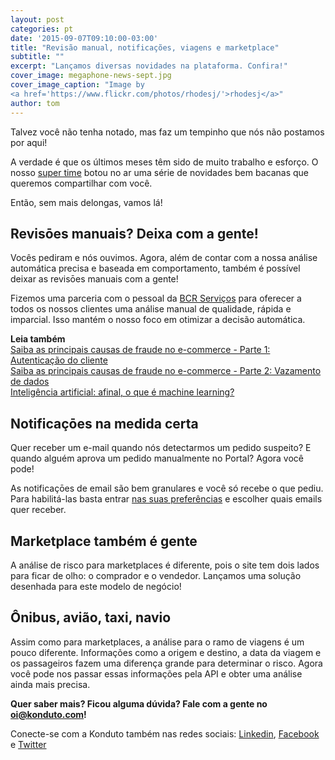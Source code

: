 ```yaml
---
layout: post
categories: pt
date: '2015-09-07T09:10:00-03:00'
title: "Revisão manual, notificações, viagens e marketplace"
subtitle: ""
excerpt: "Lançamos diversas novidades na plataforma. Confira!"
cover_image: megaphone-news-sept.jpg
cover_image_caption: "Image by
<a href='https://www.flickr.com/photos/rhodesj/'>rhodesj</a>"
author: tom
---
```

Talvez você não tenha notado, mas faz um tempinho que nós não postamos por aqui!

A verdade é que os últimos meses têm sido de muito trabalho e esforço. O nosso [super time](https://www.konduto.com/pt/about?utm_source=konduto&utm_medium=blog&utm_campaign=conteudo/) botou no ar uma série de novidades bem bacanas que queremos compartilhar com você.

Então, sem mais delongas, vamos lá!

## Revisōes manuais? Deixa com a gente!

Vocês pediram e nós ouvimos. Agora, além de contar com a nossa análise automática precisa e baseada em comportamento, também é possível deixar as revisōes manuais com a gente!

Fizemos uma parceria com o pessoal da [BCR Serviços](http://www.bcrservicos.com/) para oferecer a todos os nossos clientes uma análise manual de qualidade, rápida e imparcial. Isso mantém o nosso foco em otimizar a decisão automática.

**Leia também**  
[Saiba as principais causas de fraude no e-commerce - Parte 1: Autenticação do cliente](https://blog.konduto.com/pt/2015/02/as-causas-da-fraude-parte-1?utm_source=konduto&utm_medium=blog&utm_campaign=conteudo)  
[Saiba as principais causas de fraude no e-commerce - Parte 2: Vazamento de dados](https://blog.konduto.com/pt/2015/03/as-causas-da-fraude-parte-2?utm_source=konduto&utm_medium=blog&utm_campaign=conteudo)  
[Inteligência artificial: afinal, o que é machine learning?](https://blog.konduto.com/pt/2015/01/afinal-o-que-e-machine-learning?utm_source=konduto&utm_medium=blog&utm_campaign=conteudo)    

## Notificaçōes na medida certa

Quer receber um e-mail quando nós detectarmos um pedido suspeito? E quando alguém aprova um pedido manualmente no Portal? Agora você pode!

As notificaçōes de email são bem granulares e você só recebe o que pediu. Para habilitá-las basta entrar [nas suas preferências](https://my.konduto.com/users/preferences) e escolher quais emails quer receber.

## Marketplace também é gente

A análise de risco para marketplaces é diferente, pois o site tem dois lados para ficar de olho: o comprador e o vendedor. Lançamos uma solução desenhada para este modelo de negócio!

## Ônibus, avião, taxi, navio

Assim como para marketplaces, a análise para o ramo de viagens é um pouco diferente. Informações como a origem e destino, a data da viagem e os passageiros fazem uma diferença grande para determinar o risco. Agora você pode nos passar essas informações pela API e obter uma análise ainda mais precisa.

**Quer saber mais? Ficou alguma dúvida? Fale com a gente no [oi@konduto.com](mailto:oi@konduto.com)!**

Conecte-se com a Konduto também nas redes sociais: [Linkedin](https://www.linkedin.com/company/konduto), [Facebook](https://www.facebook.com/konduto) e [Twitter](https://twitter.com/KondutoBR)
